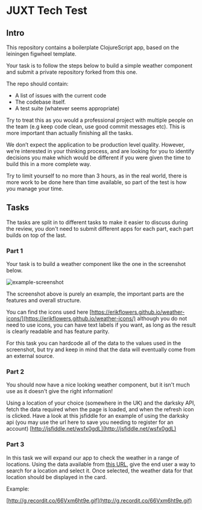 # JUXT Tech Test

## Intro

This repository contains a boilerplate ClojureScript app, based on the leiningen figwheel template.

Your task is to follow the steps below to build a simple weather component and submit a private repository forked from this one.

The repo should contain:

- A list of issues with the current code
- The codebase itself.
- A test suite (whatever seems appropriate)

Try to treat this as you would a professional project with multiple people on the team (e.g keep code clean, use good commit messages etc). This is more important than actually finishing all the tasks.

We don’t expect the application to be production level quality. However, we’re interested in your thinking process, and are looking for you to identify decisions you make which would be different if you were given the time to build this in a more complete way. 

Try to limit yourself to no more than 3 hours, as in the real world, there is more work to be done here than time available, so part of the test is how you manage your time.

## Tasks

The tasks are split in to different tasks to make it easier to discuss during the review, you don't need to submit different apps for each part, each part builds on top of the last.

### Part 1

Your task is to build a weather component like the one in the screenshot below.

![example-screenshot](https://user-images.githubusercontent.com/9809256/89180436-aee99180-d589-11ea-878a-b2263faf9371.png)

The screenshot above is purely an example, the important parts are the features and overall structure.

You can find the icons used here [https://erikflowers.github.io/weather-icons/](https://erikflowers.github.io/weather-icons/) although you do not need to use icons, you can have text labels if you want, as long as the result is clearly readable and has feature parity.

For this task you can hardcode all of the data to the values used in the screenshot, but try and keep in mind that the data will eventually come from an external source.

### Part 2

You should now have a nice looking weather component, but it isn't much use as it doesn't give the right information!

Using a location of your choice (somewhere in the UK) and the darksky API, fetch the data required when the page is loaded, and when the refresh icon is clicked. Have a look at this jsfiddle for an example of using the darksky api (you may use the url here to save you needing to register for an account) [http://jsfiddle.net/wsfx0gdL](http://jsfiddle.net/wsfx0gdL)

### Part 3

In this task we will expand our app to check the weather in a range of locations. Using the data available from [this URL](https://raw.githubusercontent.com/lutangar/cities.json/master/cities.json), give the end user a way to search for a location and select it. Once selected, the weather data for that location should be displayed in the card.

Example:

[http://g.recordit.co/66Vxm6ht9e.gif](http://g.recordit.co/66Vxm6ht9e.gif)
